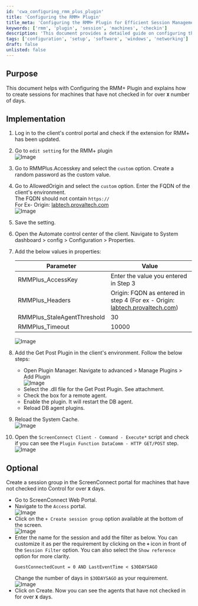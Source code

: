 ```yaml
---
id: 'cwa_configuring_rmm_plus_plugin'
title: 'Configuring the RMM+ Plugin'
title_meta: 'Configuring the RMM+ Plugin for Efficient Session Management'
keywords: ['rmm', 'plugin', 'session', 'machines', 'checkin']
description: 'This document provides a detailed guide on configuring the RMM+ Plugin, including steps to create sessions for machines that have not checked in for a specified number of days. It covers the necessary settings in the client control portal and the Automate control center, ensuring a seamless integration and management of remote sessions.'
tags: ['configuration', 'setup', 'software', 'windows', 'networking']
draft: false
unlisted: false
---
```

## Purpose

This document helps with Configuring the RMM+ Plugin and explains how to create sessions for machines that have not checked in for over **`X`** number of days.

## Implementation

1. Log in to the client's control portal and check if the extension for RMM+ has been updated.

2. Go to `edit setting` for the RMM+ plugin  
   ![Image](5078775/docs/9770217/images/13563970)

3. Go to RMMPlus.Accesskey and select the `custom` option. Create a random password as the custom value.

4. Go to AllowedOrigin and select the `custom` option. Enter the FQDN of the client's environment.  
   The FQDN should not contain `https://`  
   For Ex- Origin: [labtech.provaltech.com](http://labtech.provaltech.com)  
   ![Image](5078775/docs/9770217/images/21296464)

5. Save the setting.

6. Open the Automate control center of the client. Navigate to System dashboard > config > Configuration > Properties.

7. Add the below values in properties:  

   | Parameter                       | Value                                                                                      |
   |---------------------------------|--------------------------------------------------------------------------------------------|
   | RMMPlus_AccessKey               | Enter the value you entered in Step 3                                                     |
   | RMMPlus_Headers                 | Origin: FQDN as entered in step 4 (For ex - Origin: [labtech.provaltech.com](http://labtech.provaltech.com)) |
   | RMMPlus_StaleAgentThreshold     | 30                                                                                         |
   | RMMPlus_Timeout                 | 10000                                                                                      |  
   ![Image](5078775/docs/9770217/images/22119383)

8. Add the Get Post Plugin in the client's environment. Follow the below steps:  
   - Open Plugin Manager. Navigate to advanced > Manage Plugins > Add Plugin  
     ![Image](5078775/docs/9770217/images/13565273)
   - Select the .dll file for the Get Post Plugin. See attachment.
   - Check the box for a remote agent.
   - Enable the plugin. It will restart the DB agent.
   - Reload DB agent plugins.

9. Reload the System Cache.  
   ![Image](5078775/docs/9770217/images/22119456)

10. Open the `ScreenConnect Client - Command - Execute*` script and check if you can see the `Plugin Function DataComm - HTTP GET/POST` step.  
    ![Image](5078775/docs/9770217/images/22119517)

## Optional

Create a session group in the ScreenConnect portal for machines that have not checked into Control for over **`X`** days.  
- Go to ScreenConnect Web Portal.
- Navigate to the `Access` portal.  
  ![Image](5078775/docs/9770217/images/22119726)
- Click on the `+ Create session group` option available at the bottom of the screen.  
  ![Image](5078775/docs/9770217/images/22119701)
- Enter the name for the session and add the filter as below. You can customize it as per the requirement by clicking on the **`+`** icon in front of the `Session Filter` option. You can also select the `Show reference` option for more clarity.  
  ```
  GuestConnectedCount = 0 AND LastEventTime < $30DAYSAGO
  ```
  Change the number of days in `$30DAYSAGO` as your requirement.  
  ![Image](5078775/docs/9770217/images/22119999)
- Click on Create. Now you can see the agents that have not checked in for over **`X`** days.


